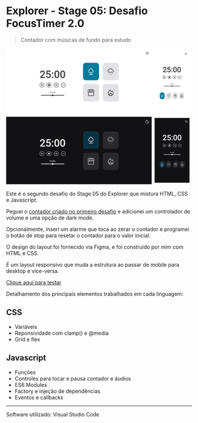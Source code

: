 # Explorer - Stage 05: Desafio FocusTimer 2.0

> Contador com músicas de fundo para estudo

![preview](./.github/preview-focustimer-darkmode.png)

Este é o segundo desafio do Stage 05 do Explorer que mistura HTML, CSS e Javascript.

Peguei o [contador criado no primeiro desafio](https://github.com/jessicaranft/explorer-Stage05-FocusTimer/) e adicionei um controlador de volume e uma opção de dark mode.

Opcionalmente, inseri um alarme que toca ao zerar o contador e programei o botão de stop para resetar o contador para o valor inicial.

O design do layout foi fornecido via Figma, e foi construído por mim com HTML e CSS.

É um layout responsivo que muda a estrutura ao passar de mobile para desktop e vice-versa.

[Clique aqui para testar](https://jessicaranft.github.io/explorer-Stage05-FocusTimer-DarkMode/)

Detalhamento dos principais elementos trabalhados em cada linguagem:

## CSS

- Variáveis
- Reponsividade com clamp() e @media
- Grid e flex

## Javascript

- Funções
- Controles para tocar e pausa contador e áudios
- ES6 Modules
- Factory e injeção de dependências
- Eventos e callbacks

---

Software utilizado: Visual Studio Code

